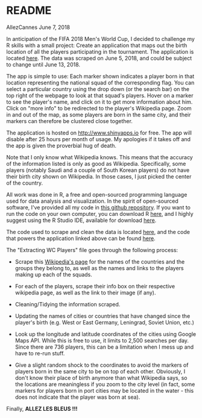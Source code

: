README
================
AllezCannes
June 7, 2018

In anticipation of the FIFA 2018 Men's World Cup, I decided to challenge my R skills with a small project: Create an application that maps out the birth location of all the players participating in the tournament. The application is located [here](https://allezcannes.shinyapps.io/Soccer_squads/). The data was scraped on June 5, 2018, and could be subject to change until June 13, 2018.

The app is simple to use: Each marker shown indicates a player born in that location representing the national squad of the corresponding flag. You can select a particular country using the drop down (or the search bar) on the top right of the webpage to look at that squad's players. Hover on a marker to see the player's name, and click on it to get more information about him. Click on "more info" to be redirected to the player's Wikipedia page. Zoom in and out of the map, as some players are born in the same city, and their markers can therefore be clustered close together.

The application is hosted on <http://www.shinyapps.io> for free. The app will disable after 25 hours per month of usage. My apologies if it takes off and the app is given the proverbial hug of death.

Note that I only know what Wikipedia knows. This means that the accuracy of the information listed is only as good as Wikipedia. Specifically, some players (notably Saudi and a couple of South Korean players) do not have their birth city shown on Wikipedia. In those cases, I just picked the center of the country.

All work was done in R, a free and open-sourced programming language used for data analysis and visualization. In the spirit of open-sourced software, I've provided all my code in [this github repository](https://github.com/AllezCannes/WorldCupSquads). If you want to run the code on your own computer, you can download R [here](https://cran.r-project.org/), and I highly suggest using the R Studio IDE, available for download [here](https://www.rstudio.com/products/rstudio/download/#download).

The code used to scrape and clean the data is located [here](https://github.com/AllezCannes/WorldCupSquads/blob/master/Extracting_WC_Players.r), and the code that powers the application linked above can be found [here](https://github.com/AllezCannes/WorldCupSquads/blob/master/app.R).

The "Extracting WC Players" file goes through the following process:

-   Scrape this [Wikipedia's page](https://en.wikipedia.org/wiki/2018_FIFA_World_Cup_squads) for the names of the countries and the groups they belong to, as well as the names and links to the players making up each of the squads.

-   For each of the players, scrape their info box on their respective wikipedia page, as well as the link to their image (if any).

-   Cleaning/Tidying the information scraped.

-   Updating the names of cities or countries that have changed since the player's birth (e.g. West or East Germany, Leningrad, Soviet Union, etc.)

-   Look up the longitude and latitude coordinates of the cities using Google Maps API. While this is free to use, it limits to 2,500 searches per day. Since there are 736 players, this can be a limitation when I mess up and have to re-run stuff.

-   Give a slight random shock to the coordinates to avoid the markers of players born in the same city to be on top of each other. Obviously, I don't know their place of birth anymore than what Wikipedia says, so the locations are meaningless if you zoom to the city level (in fact, some markers for players born in port cities may be located in the water - this does not indicate that the player was born at sea).

Finally, **ALLEZ LES BLEUS !!!**
